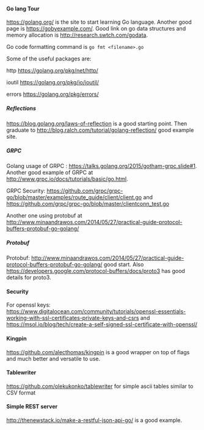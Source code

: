 #### Go lang Tour
https://golang.org/ is the site to start learning Go language. Another good page is https://gobyexample.com/. Good link on go data structures and memory allocation is http://research.swtch.com/godata.

Go code formatting command is ```go fmt <filename>.go```

Some of the useful packages are:

http https://golang.org/pkg/net/http/

ioutil https://golang.org/pkg/io/ioutil/

errors https://golang.org/pkg/errors/

##### Reflections
https://blog.golang.org/laws-of-reflection is a good starting point. Then graduate to http://blog.ralch.com/tutorial/golang-reflection/ good example site.
##### GRPC
Golang usage of GRPC : https://talks.golang.org/2015/gotham-grpc.slide#1. Another good example of GRPC at http://www.grpc.io/docs/tutorials/basic/go.html.

GRPC Security: https://github.com/grpc/grpc-go/blob/master/examples/route_guide/client/client.go and https://github.com/grpc/grpc-go/blob/master/clientconn_test.go

Another one using protobuf at http://www.minaandrawos.com/2014/05/27/practical-guide-protocol-buffers-protobuf-go-golang/

##### Protobuf
Protobuf: http://www.minaandrawos.com/2014/05/27/practical-guide-protocol-buffers-protobuf-go-golang/ good start. Also https://developers.google.com/protocol-buffers/docs/proto3 has good details for proto3.

#### Security
For openssl keys:
https://www.digitalocean.com/community/tutorials/openssl-essentials-working-with-ssl-certificates-private-keys-and-csrs and https://msol.io/blog/tech/create-a-self-signed-ssl-certificate-with-openssl/

#### Kingpin
https://github.com/alecthomas/kingpin is a good wrapper on top of flags and much better and versatile to use.

#### Tablewriter
https://github.com/olekukonko/tablewriter for simple ascii tables similar to CSV format

#### Simple REST server
http://thenewstack.io/make-a-restful-json-api-go/ is a good example.
